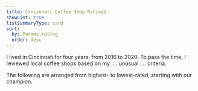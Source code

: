 ```yaml
---
title: Cincinnati Coffee Shop Ratings
showList: true
listSummaryType: card
sort:
  by: Params.rating
  order: desc
---
```


I lived in Cincinnati for four years, from 2016 to 2020. To pass the time, I reviewed local coffee shops based on my …. unusual …. criteria.

The following are arranged from highest- to lowest-rated, starting with our champion.
